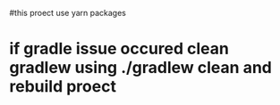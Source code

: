 #this proect use yarn packages
# if gradle issue occured clean gradlew using ./gradlew clean and rebuild proect
